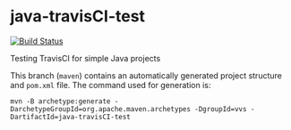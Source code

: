 # java-travisCI-test

[![Build Status](https://travis-ci.org/lauramcastro/java-travisCI-test.svg?branch=maven)](https://travis-ci.org/lauramcastro/java-travisCI-test)

Testing TravisCI for simple Java projects

This branch (`maven`) contains an automatically generated project structure and `pom.xml` file. The command used for generation is:

`mvn -B archetype:generate -DarchetypeGroupId=org.apache.maven.archetypes -DgroupId=vvs -DartifactId=java-travisCI-test`
